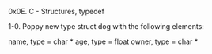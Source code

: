 
0x0E. C - Structures, typedef

1-0. Poppy
new type struct dog with the following elements:

name, type = char *
age, type = float
owner, type = char *


